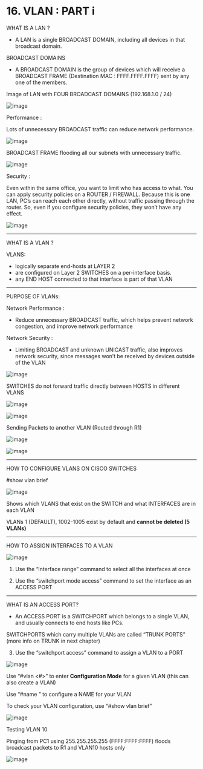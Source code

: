 # 16. VLAN : PART i

WHAT IS A LAN ? 

- A LAN is a single BROADCAST DOMAIN, including all devices in that broadcast domain.

BROADCAST DOMAINS

- A BROADCAST DOMAIN is the group of devices which will receive a BROADCAST FRAME (Destination MAC : FFFF.FFFF.FFFF) sent by any one of the members.

Image of LAN with FOUR BROADCAST DOMAINS (192.168.1.0 / 24)

![image](https://github.com/psaumur/CCNA/assets/106411237/de712483-e881-41f5-9525-576216186498)


Performance :

Lots of unnecessary BROADCAST traffic can reduce network performance.

![image](https://github.com/psaumur/CCNA/assets/106411237/a807fdc5-27b9-4735-8b8d-51bdc0c91a8c)


BROADCAST FRAME flooding all our subnets with unnecessary traffic.

![image](https://github.com/psaumur/CCNA/assets/106411237/fcd03904-a193-4423-8940-09be1df1bd2c)


Security :

Even within the same office, you want to limit who has access to what. You can apply security policies on a ROUTER / FIREWALL. Because this is one LAN, PC’s can reach each other directly, without traffic passing through the router. So, even if you configure security policies, they won’t have any effect.

![image](https://github.com/psaumur/CCNA/assets/106411237/7bd562fc-7dff-4692-81d7-c026b007df8f)

---

WHAT IS A VLAN ? 

VLANS:

- logically separate end-hosts at LAYER 2
- are configured on Layer 2 SWITCHES on a per-interface basis.
- any END HOST connected to that interface is part of that VLAN

---

PURPOSE OF VLANs:

Network Performance :

- Reduce unnecessary BROADCAST traffic, which helps prevent network congestion, and improve network performance

Network Security :

- Limiting BROADCAST and unknown UNICAST traffic, also improves network security, since messages won’t be received by devices outside of the VLAN

![image](https://github.com/psaumur/CCNA/assets/106411237/fae2f1ed-ffc3-4d91-adf7-16a67c2dc5aa)


SWITCHES do not forward traffic directly between HOSTS in different VLANS

![image](https://github.com/psaumur/CCNA/assets/106411237/2e5834e9-9096-46eb-bb96-ba8459338107)


![image](https://github.com/psaumur/CCNA/assets/106411237/3046f727-fad4-421e-85ef-63a73e109f83)


Sending Packets to another VLAN (Routed through R1)

![image](https://github.com/psaumur/CCNA/assets/106411237/7090ef6d-ce8c-454f-b80d-f6dfd82745c8)


![image](https://github.com/psaumur/CCNA/assets/106411237/b7237602-5b46-4c31-bd75-2e50e0fb1017)

---

HOW TO CONFIGURE VLANS ON CISCO SWITCHES

#show vlan brief

![image](https://github.com/psaumur/CCNA/assets/106411237/13ce8382-6aea-484e-9580-d91c98189522)


Shows which VLANS that exist on the SWITCH and what INTERFACES are in each VLAN

VLANs 1 (DEFAULT), 1002-1005 exist by default and **cannot be deleted (5 VLANs)**

---

HOW TO ASSIGN INTERFACES TO A VLAN

![image](https://github.com/psaumur/CCNA/assets/106411237/ed31145d-7949-4c68-b88a-97716beaf074)


1) Use the “interface range” command to select all the interfaces at once

2) Use the “switchport mode access” command to set the interface as an ACCESS PORT

---

WHAT IS AN ACCESS PORT?

- An ACCESS PORT is a SWITCHPORT which belongs to a single VLAN, and usually connects to end hosts like PCs.

SWITCHPORTS which carry multiple VLANs are called “TRUNK PORTS” (more info on TRUNK in next chapter)

3) Use the “switchport access” command to assign a VLAN to a PORT

![image](https://github.com/psaumur/CCNA/assets/106411237/b1bdb937-3707-496f-bc49-445df354d16b)


Use “#vlan <#>” to enter **Configuration Mode** for a given VLAN (this can also create a VLAN)

Use “#name <name>” to configure a NAME for your VLAN

To check your VLAN configuration, use “#show vlan brief”

![image](https://github.com/psaumur/CCNA/assets/106411237/2f7d26d8-9b2a-43a3-b213-fec4f984a309)


Testing VLAN 10

Pinging from PC1 using 255.255.255.255 (FFFF:FFFF:FFFF) floods broadcast packets to R1 and VLAN10 hosts only

![image](https://github.com/psaumur/CCNA/assets/106411237/5c64e485-f492-4436-9c1d-3a1ab20fbe05)
